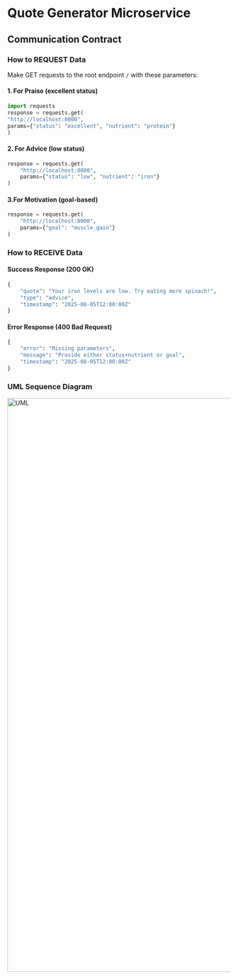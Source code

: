 # Quote Generator Microservice

## Communication Contract

### How to REQUEST Data
Make GET requests to the root endpoint `/` with these parameters:

#### 1. For Praise (excellent status)
```python
import requests
response = requests.get(    
"http://localhost:8000",    
params={"status": "excellent", "nutrient": "protein"}
)
```
#### 2. For Advice (low status)
```python
response = requests.get(
    "http://localhost:8000",
    params={"status": "low", "nutrient": "iron"}
)
```
#### 3.For Motivation (goal-based)
```python
response = requests.get(
    "http://localhost:8000",
    params={"goal": "muscle_gain"}
)
```
### How to RECEIVE Data
#### Success Response (200 OK)
```python
{
    "quote": "Your iron levels are low. Try eating more spinach!",
    "type": "advice",
    "timestamp": "2025-08-05T12:00:00Z"
}
```
#### Error Response (400 Bad Request)
```python
{
    "error": "Missing parameters",
    "message": "Provide either status+nutrient or goal",
    "timestamp": "2025-08-05T12:00:00Z"
}
```
### UML Sequence Diagram
<img width="1713" height="1293" alt="UML" src="https://github.com/user-attachments/assets/b326c4ea-61e0-46d7-8b8a-a8fe3655a6d7" />

